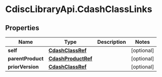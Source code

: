# CdiscLibraryApi.CdashClassLinks

## Properties

Name | Type | Description | Notes
------------ | ------------- | ------------- | -------------
**self** | [**CdashClassRef**](CdashClassRef.md) |  | [optional] 
**parentProduct** | [**CdashProductRef**](CdashProductRef.md) |  | [optional] 
**priorVersion** | [**CdashClassRef**](CdashClassRef.md) |  | [optional] 


